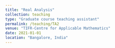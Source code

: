```yaml
---
title: "Real Analysis"
collection: teaching
type: "Graduate course teaching assistant"
permalink: /teaching/TA2
venue: "TIFR-Centre for Applicable Mathematics"
date: 2021-01-01
location: "Bangalore, India"
---
```


